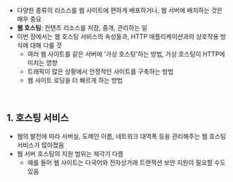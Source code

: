 - 다양한 종류의 리소스를 웹 사이트에 편하게 배포하거나, 웹 서버에 배치하는 것은 매우 중요
- **웹 호스팅**: 컨텐츠 리소스를 저장, 중개, 관리하는 일
- 이번 장에서는 웹 호스팅 서비스의 속성들과, HTTP 애플리케이션과의 상호작용 방식에 대해 다룰 것
  - 여러 웹 사이트를 같은 서버에 '가상 호스팅'하는 방법, 가상 호스팅이 HTTP에 미치는 영향
  - 트래픽이 많은 상황에서 안정적인 사이트를 구축하는 방법
  - 웹 사이트 로딩을 더 빠르게 하는 방법

<br>

## 1. 호스팅 서비스

- 웹의 발전에 따라 서버실, 도메인 이름, 네트워크 대역폭 등을 관리해주는 웹 호스팅 서비스가 많아졌음
- 웹 서버 호스팅의 지원 범위는 제각기 다름
  - 예를 들어 웹 사이트는 다국어와 전자상거래 트랜잭션 보안 지원이 필요할 수도 있음
